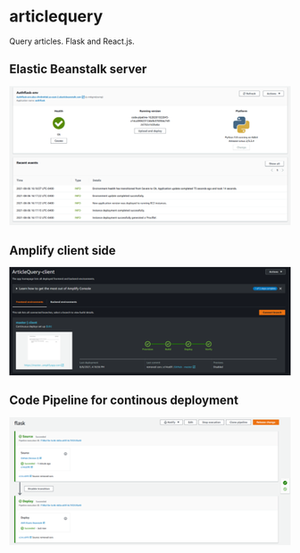 # articlequery
Query articles. Flask and React.js.

## Elastic Beanstalk server

![Screenshot](ElasticBeanstalk.png)

## Amplify client side

![Screenshot](Amplify.png)

## Code Pipeline for continous deployment

![Screenshot](CodePipeline.png)



